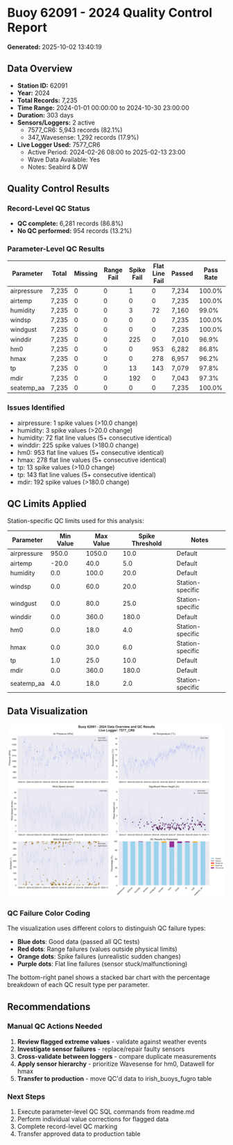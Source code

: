 # Buoy 62091 - 2024 Quality Control Report

**Generated:** 2025-10-02 13:40:19

## Data Overview

- **Station ID:** 62091
- **Year:** 2024
- **Total Records:** 7,235
- **Time Range:** 2024-01-01 00:00:00 to 2024-10-30 23:00:00
- **Duration:** 303 days
- **Sensors/Loggers:** 2 active
  - 7577_CR6: 5,943 records (82.1%)
  - 347_Wavesense: 1,292 records (17.9%)
- **Live Logger Used:** 7577_CR6
  - Active Period: 2024-02-26 08:00 to 2025-02-13 23:00
  - Wave Data Available: Yes
  - Notes: Seabird & DW

## Quality Control Results

### Record-Level QC Status

- **QC complete:** 6,281 records (86.8%)
- **No QC performed:** 954 records (13.2%)

### Parameter-Level QC Results

| Parameter | Total | Missing | Range Fail | Spike Fail | Flat Line Fail | Passed | Pass Rate |
|-----------|--------|---------|------------|------------|----------------|--------|-----------|
| airpressure | 7,235 | 0 | 0 | 1 | 0 | 7,234 | 100.0% |
| airtemp | 7,235 | 0 | 0 | 0 | 0 | 7,235 | 100.0% |
| humidity | 7,235 | 0 | 0 | 3 | 72 | 7,160 | 99.0% |
| windsp | 7,235 | 0 | 0 | 0 | 0 | 7,235 | 100.0% |
| windgust | 7,235 | 0 | 0 | 0 | 0 | 7,235 | 100.0% |
| winddir | 7,235 | 0 | 0 | 225 | 0 | 7,010 | 96.9% |
| hm0 | 7,235 | 0 | 0 | 0 | 953 | 6,282 | 86.8% |
| hmax | 7,235 | 0 | 0 | 0 | 278 | 6,957 | 96.2% |
| tp | 7,235 | 0 | 0 | 13 | 143 | 7,079 | 97.8% |
| mdir | 7,235 | 0 | 0 | 192 | 0 | 7,043 | 97.3% |
| seatemp_aa | 7,235 | 0 | 0 | 0 | 0 | 7,235 | 100.0% |

### Issues Identified

- airpressure: 1 spike values (>10.0 change)
- humidity: 3 spike values (>20.0 change)
- humidity: 72 flat line values (5+ consecutive identical)
- winddir: 225 spike values (>180.0 change)
- hm0: 953 flat line values (5+ consecutive identical)
- hmax: 278 flat line values (5+ consecutive identical)
- tp: 13 spike values (>10.0 change)
- tp: 143 flat line values (5+ consecutive identical)
- mdir: 192 spike values (>180.0 change)

## QC Limits Applied

Station-specific QC limits used for this analysis:

| Parameter | Min Value | Max Value | Spike Threshold | Notes |
|-----------|-----------|-----------|-----------------|-------|
| airpressure | 950.0 | 1050.0 | 10.0 | Default |
| airtemp | -20.0 | 40.0 | 5.0 | Default |
| humidity | 0.0 | 100.0 | 20.0 | Default |
| windsp | 0.0 | 60.0 | 20.0 | Station-specific |
| windgust | 0.0 | 80.0 | 25.0 | Station-specific |
| winddir | 0.0 | 360.0 | 180.0 | Default |
| hm0 | 0.0 | 18.0 | 4.0 | Station-specific |
| hmax | 0.0 | 30.0 | 6.0 | Station-specific |
| tp | 1.0 | 25.0 | 10.0 | Default |
| mdir | 0.0 | 360.0 | 180.0 | Default |
| seatemp_aa | 4.0 | 18.0 | 2.0 | Station-specific |

## Data Visualization

![QC Overview](buoy_62091_2024_qc_overview.png)

### QC Failure Color Coding

The visualization uses different colors to distinguish QC failure types:

- **Blue dots**: Good data (passed all QC tests)
- **Red dots**: Range failures (values outside physical limits)
- **Orange dots**: Spike failures (unrealistic sudden changes)
- **Purple dots**: Flat line failures (sensor stuck/malfunctioning)

The bottom-right panel shows a stacked bar chart with the percentage breakdown of each QC result type per parameter.

## Recommendations

### Manual QC Actions Needed

1. **Review flagged extreme values** - validate against weather events
2. **Investigate sensor failures** - replace/repair faulty sensors
3. **Cross-validate between loggers** - compare duplicate measurements
4. **Apply sensor hierarchy** - prioritize Wavesense for hm0, Datawell for hmax
5. **Transfer to production** - move QC'd data to irish_buoys_fugro table

### Next Steps

1. Execute parameter-level QC SQL commands from readme.md
2. Perform individual value corrections for flagged data
3. Complete record-level QC marking
4. Transfer approved data to production table
